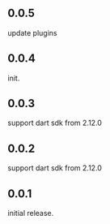 ## 0.0.5
update plugins

## 0.0.4
init.

## 0.0.3
support dart sdk from 2.12.0

## 0.0.2
support dart sdk from 2.12.0

## 0.0.1
initial release.
